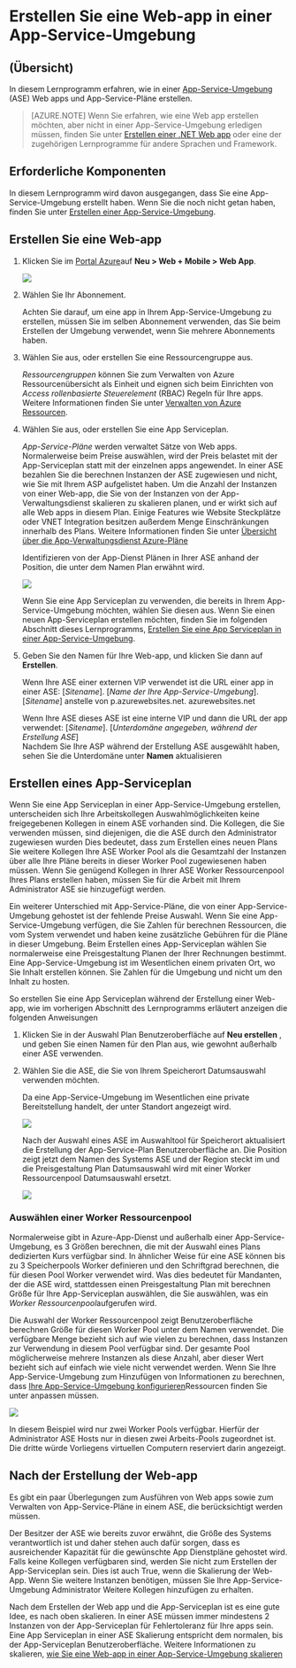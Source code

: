 <properties
    pageTitle="Erstellen Sie eine Web-app in einer App-Service-Umgebung"
    description="Erfahren Sie, wie Sie Web apps und app Dienstpläne in einer App-Service-Umgebung zu erstellen."
    services="app-service"
    documentationCenter=""
    authors="ccompy"
    manager="stefsch"
    editor=""/>

<tags
    ms.service="app-service"
    ms.workload="web"
    ms.tgt_pltfrm="na"
    ms.devlang="na"
    ms.topic="article" 
    ms.date="10/17/2016"
    ms.author="ccompy"/>

# <a name="create-a-web-app-in-an-app-service-environment"></a>Erstellen Sie eine Web-app in einer App-Service-Umgebung

## <a name="overview"></a>(Übersicht)

In diesem Lernprogramm erfahren, wie in einer [App-Service-Umgebung](app-service-app-service-environment-intro.md) (ASE) Web apps und App-Service-Pläne erstellen. 

> [AZURE.NOTE] Wenn Sie erfahren, wie eine Web app erstellen möchten, aber nicht in einer App-Service-Umgebung erledigen müssen, finden Sie unter [Erstellen einer .NET Web app](web-sites-dotnet-get-started.md) oder eine der zugehörigen Lernprogramme für andere Sprachen und Framework.

## <a name="prerequisites"></a>Erforderliche Komponenten

In diesem Lernprogramm wird davon ausgegangen, dass Sie eine App-Service-Umgebung erstellt haben. Wenn Sie die noch nicht getan haben, finden Sie unter [Erstellen einer App-Service-Umgebung](app-service-web-how-to-create-an-app-service-environment.md). 

## <a name="create-a-web-app"></a>Erstellen Sie eine Web-app

1. Klicken Sie im [Portal Azure](https://portal.azure.com/)auf **Neu > Web + Mobile > Web App**. 

    ![][1]

2. Wählen Sie Ihr Abonnement.  

    Achten Sie darauf, um eine app in Ihrem App-Service-Umgebung zu erstellen, müssen Sie im selben Abonnement verwenden, das Sie beim Erstellen der Umgebung verwendet, wenn Sie mehrere Abonnements haben. 

3. Wählen Sie aus, oder erstellen Sie eine Ressourcengruppe aus.

    *Ressourcengruppen* können Sie zum Verwalten von Azure Ressourcenübersicht als Einheit und eignen sich beim Einrichten von *Access rollenbasierte Steuerelement* (RBAC) Regeln für Ihre apps. Weitere Informationen finden Sie unter [Verwalten von Azure Ressourcen][ResourceGroups]. 

4. Wählen Sie aus, oder erstellen Sie eine App Serviceplan.

    *App-Service-Pläne* werden verwaltet Sätze von Web apps.  Normalerweise beim Preise auswählen, wird der Preis belastet mit der App-Serviceplan statt mit der einzelnen apps angewendet. In einer ASE bezahlen Sie die berechnen Instanzen der ASE zugewiesen und nicht, wie Sie mit Ihrem ASP aufgelistet haben.  Um die Anzahl der Instanzen von einer Web-app, die Sie von der Instanzen von der App-Verwaltungsdienst skalieren zu skalieren planen, und er wirkt sich auf alle Web apps in diesem Plan.  Einige Features wie Website Steckplätze oder VNET Integration besitzen außerdem Menge Einschränkungen innerhalb des Plans.  Weitere Informationen finden Sie unter [Übersicht über die App-Verwaltungsdienst Azure-Pläne](../app-service/azure-web-sites-web-hosting-plans-in-depth-overview.md)

    Identifizieren von der App-Dienst Plänen in Ihrer ASE anhand der Position, die unter dem Namen Plan erwähnt wird.  

    ![][5]

    Wenn Sie eine App Serviceplan zu verwenden, die bereits in Ihrem App-Service-Umgebung möchten, wählen Sie diesen aus. Wenn Sie einen neuen App-Serviceplan erstellen möchten, finden Sie im folgenden Abschnitt dieses Lernprogramms, [Erstellen Sie eine App Serviceplan in einer App-Service-Umgebung](#createplan).

5. Geben Sie den Namen für Ihre Web-app, und klicken Sie dann auf **Erstellen**. 

    Wenn Ihre ASE einer externen VIP verwendet ist die URL einer app in einer ASE: [*Sitename*]. [*Name der Ihre App-Service-Umgebung*]. [*Sitename*] anstelle von p.azurewebsites.net. azurewebsites.net
    
    Wenn Ihre ASE dieses ASE ist eine interne VIP und dann die URL der app verwendet: [*Sitename*]. [*Unterdomäne angegeben, während der Erstellung ASE*]   
    Nachdem Sie Ihre ASP während der Erstellung ASE ausgewählt haben, sehen Sie die Unterdomäne unter **Namen** aktualisieren

## <a name="createplan"></a>Erstellen eines App-Serviceplan

Wenn Sie eine App Serviceplan in einer App-Service-Umgebung erstellen, unterscheiden sich Ihre Arbeitskollegen Auswahlmöglichkeiten keine freigegebenen Kollegen in einem ASE vorhanden sind.  Die Kollegen, die Sie verwenden müssen, sind diejenigen, die die ASE durch den Administrator zugewiesen wurden  Dies bedeutet, dass zum Erstellen eines neuen Plans Sie weitere Kollegen Ihre ASE Worker Pool als die Gesamtzahl der Instanzen über alle Ihre Pläne bereits in dieser Worker Pool zugewiesenen haben müssen.  Wenn Sie genügend Kollegen in Ihrer ASE Worker Ressourcenpool Ihres Plans erstellen haben, müssen Sie für die Arbeit mit Ihrem Administrator ASE sie hinzugefügt werden.

Ein weiterer Unterschied mit App-Service-Pläne, die von einer App-Service-Umgebung gehostet ist der fehlende Preise Auswahl.  Wenn Sie eine App-Service-Umgebung verfügen, die Sie Zahlen für berechnen Ressourcen, die vom System verwendet und haben keine zusätzliche Gebühren für die Pläne in dieser Umgebung.  Beim Erstellen eines App-Serviceplan wählen Sie normalerweise eine Preisgestaltung Planen der Ihrer Rechnungen bestimmt.  Eine App-Service-Umgebung ist im Wesentlichen einem privaten Ort, wo Sie Inhalt erstellen können.  Sie Zahlen für die Umgebung und nicht um den Inhalt zu hosten.

So erstellen Sie eine App Serviceplan während der Erstellung einer Web-app, wie im vorherigen Abschnitt des Lernprogramms erläutert anzeigen die folgenden Anweisungen

1. Klicken Sie in der Auswahl Plan Benutzeroberfläche auf **Neu erstellen** , und geben Sie einen Namen für den Plan aus, wie gewohnt außerhalb einer ASE verwenden.

2. Wählen Sie die ASE, die Sie von Ihrem Speicherort Datumsauswahl verwenden möchten.

    Da eine App-Service-Umgebung im Wesentlichen eine private Bereitstellung handelt, der unter Standort angezeigt wird. 

    ![][2]

    Nach der Auswahl eines ASE im Auswahltool für Speicherort aktualisiert die Erstellung der App-Service-Plan Benutzeroberfläche an.  Die Position zeigt jetzt dem Namen des Systems ASE und der Region steckt im und die Preisgestaltung Plan Datumsauswahl wird mit einer Worker Ressourcenpool Datumsauswahl ersetzt.  

    ![][3]

### <a name="selecting-a-worker-pool"></a>Auswählen einer Worker Ressourcenpool

Normalerweise gibt in Azure-App-Dienst und außerhalb einer App-Service-Umgebung, es 3 Größen berechnen, die mit der Auswahl eines Plans dedizierten Kurs verfügbar sind.  In ähnlicher Weise für eine ASE können bis zu 3 Speicherpools Worker definieren und den Schriftgrad berechnen, die für diesen Pool Worker verwendet wird.  Was dies bedeutet für Mandanten, der die ASE wird, stattdessen einen Preisgestaltung Plan mit berechnen Größe für Ihre App-Serviceplan auswählen, die Sie auswählen, was ein *Worker Ressourcenpool*aufgerufen wird.  

Die Auswahl der Worker Ressourcenpool zeigt Benutzeroberfläche berechnen Größe für diesen Worker Pool unter dem Namen verwendet.  Die verfügbare Menge bezieht sich auf wie vielen zu berechnen, dass Instanzen zur Verwendung in diesem Pool verfügbar sind.  Der gesamte Pool möglicherweise mehrere Instanzen als diese Anzahl, aber dieser Wert bezieht sich auf einfach wie viele nicht verwendet werden.  Wenn Sie Ihre App-Service-Umgebung zum Hinzufügen von Informationen zu berechnen, dass [Ihre App-Service-Umgebung konfigurieren](app-service-web-configure-an-app-service-environment.md)Ressourcen finden Sie unter anpassen müssen.

![][4]

In diesem Beispiel wird nur zwei Worker Pools verfügbar. Hierfür der Administrator ASE Hosts nur in diesen zwei Arbeits-Pools zugeordnet ist.  Die dritte würde Vorliegens virtuellen Computern reserviert darin angezeigt.  

## <a name="after-web-app-creation"></a>Nach der Erstellung der Web-app

Es gibt ein paar Überlegungen zum Ausführen von Web apps sowie zum Verwalten von App-Service-Pläne in einem ASE, die berücksichtigt werden müssen.  

Der Besitzer der ASE wie bereits zuvor erwähnt, die Größe des Systems verantwortlich ist und daher stehen auch dafür sorgen, dass es ausreichender Kapazität für die gewünschte App Dienstpläne gehostet wird. Falls keine Kollegen verfügbaren sind, werden Sie nicht zum Erstellen der App-Serviceplan sein.  Dies ist auch True, wenn die Skalierung der Web-App.  Wenn Sie weitere Instanzen benötigen, müssen Sie Ihre App-Service-Umgebung Administrator Weitere Kollegen hinzufügen zu erhalten.

Nach dem Erstellen der Web app und die App-Serviceplan ist es eine gute Idee, es nach oben skalieren.  In einer ASE müssen immer mindestens 2 Instanzen von der App-Serviceplan für Fehlertoleranz für Ihre apps sein.  Eine App Serviceplan in einer ASE Skalierung entspricht dem normalen, bis der App-Serviceplan Benutzeroberfläche.  Weitere Informationen zu skalieren, [wie Sie eine Web-app in einer App-Service-Umgebung skalieren](app-service-web-scale-a-web-app-in-an-app-service-environment.md)

<!--Image references-->
[1]: ./media/app-service-web-how-to-create-a-web-app-in-an-ase/createaspnewwebapp.png
[2]: ./media/app-service-web-how-to-create-a-web-app-in-an-ase/createasplocation.png
[3]: ./media/app-service-web-how-to-create-a-web-app-in-an-ase/createaspselected.png
[4]: ./media/app-service-web-how-to-create-a-web-app-in-an-ase/createaspworkerpool.png
[5]: ./media/app-service-web-how-to-create-a-web-app-in-an-ase/selectaspinase.png

<!--Links-->
[WhatisASE]: http://azure.microsoft.com/documentation/articles/app-service-app-service-environment-intro/
[Appserviceplans]: http://azure.microsoft.com/documentation/articles/azure-web-sites-web-hosting-plans-in-depth-overview/
[HowtoCreateASE]: http://azure.microsoft.com/documentation/articles/app-service-web-how-to-create-an-app-service-environment/
[HowtoScale]: http://azure.microsoft.com/documentation/articles/app-service-web-scale-a-web-app-in-an-app-service-environment
[HowtoConfigureASE]: http://azure.microsoft.com/documentation/articles/app-service-web-configure-an-app-service-environment
[ResourceGroups]: http://azure.microsoft.com/documentation/articles/resource-group-portal/
[AzurePowershell]: http://azure.microsoft.com/documentation/articles/powershell-install-configure/
